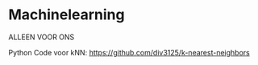 # Machinelearning
ALLEEN VOOR ONS

Python Code voor kNN: https://github.com/div3125/k-nearest-neighbors

